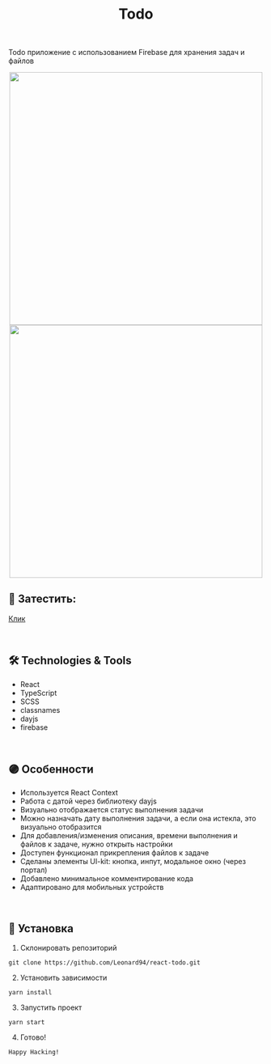 <h1 align="center">Todo</h1>
</br>

Todo приложение с использованием Firebase для хранения задач и файлов</br>

<p align='center'>
<img width='500' src='http://todo.vladkoleda.ru/todo.jpg'>
<img width='500' src='http://todo.vladkoleda.ru/todo2.jpg'>
</p>


## 🚀 Затестить:

[Клик](http://todo.vladkoleda.ru/)


<br>


## 🛠️ Technologies & Tools
- React
- TypeScript
- SCSS
- classnames
- dayjs
- firebase


<br>

## 🟣 Особенности

- Используется React Context
- Работа с датой через библиотеку dayjs
- Визуально отображается статус выполнения задачи
- Можно назначать дату выполнения задачи, а если она истекла, это визуально отобразится
- Для добавления/изменения описания, времени выполнения и файлов к задаче, нужно открыть настройки
- Доступен функционал прикрепления файлов к задаче
- Сделаны элементы UI-kit: кнопка, инпут, модальное окно (через портал)
- Добавлено минимальное комментирование кода
- Адаптировано для мобильных устройств




<br>



## 🔧 Установка
1. Склонировать репозиторий
```
git clone https://github.com/Leonard94/react-todo.git
```

2. Установить зависимости
```
yarn install
```
3. Запустить проект
```
yarn start
```
4. Готово!
```
Happy Hacking!
```
